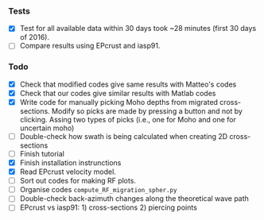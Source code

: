 ### Tests
- [X] Test for all available data within 30 days took ~28 minutes (first 30 days of 2016).
- [ ] Compare results using EPcrust and iasp91.

### Todo
- [X] Check that modified codes give same results with Matteo's codes 
- [X] Check that our codes give similar results with Matlab codes 
- [X] Write code for manually picking Moho depths from migrated cross-sections. Modify so 
picks are made by pressing a button and not by clicking. Assing two types of
picks (i.e., one for Moho and one for uncertain moho)
- [ ] Double-check how swath is being calculated when creating 2D cross-sections
- [ ] Finish tutorial
- [X] Finish installation instrunctions
- [X] Read EPcrust velocity model. 
- [ ] Sort out codes for making RF plots.
- [ ] Organise codes `compute_RF_migration_spher.py`
- [ ] Double-check back-azimuth changes along the theoretical wave path
- [ ] EPcrust vs iasp91: 1) cross-sections 2) piercing points
